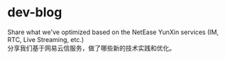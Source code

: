 # dev-blog
Share what we've optimized based on the NetEase YunXin services (IM, RTC, Live Streaming, etc.)  
分享我们基于网易云信服务，做了哪些新的技术实践和优化。
